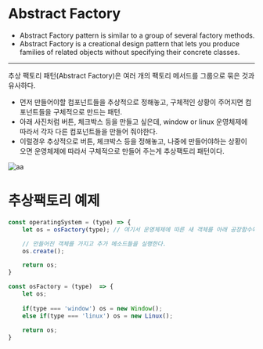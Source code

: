 # Abstract Factory

- Abstract Factory pattern is similar to a group of several factory methods.
- Abstract Factory is a creational design pattern that lets you produce families of related objects without specifying their concrete classes.

-------------------------------------------------------------------------------------------------------------------------------------------------
추상 팩토리 패턴(Abstract Factory)은 여러 개의 팩토리 메서드를 그룹으로 묶은 것과 유사하다.

- 먼저 만들어야할 컴포넌트들을 추상적으로 정해놓고, 구체적인 상황이 주어지면 컴포넌트들을 구체적으로 만드는 패턴.
- 아래 사진처럼 버튼, 체크박스 등을 만들고 싶은데, window or linux 운영체제에 따라서 각자 다른 컴포넌트들을 만들어 줘야한다.
- 이럴경우 추상적으로 버튼, 체크박스 등을 정해놓고, 나중에 만들어야하는 상황이 오면 운영체제에 따라서 구체적으로 만들어 주는게 추상팩토리 패턴이다.

![aa](https://user-images.githubusercontent.com/59503331/185396685-27fc5604-b040-47b2-aafe-a161d6021b69.PNG)


# 추상팩토리 예제
```js
const operatingSystem = (type) => {
    let os = osFactory(type); // 여기서 운영체제에 따른 새 객체를 아래 공장함수에서 만들어 준다.

    // 만들어진 객체를 가지고 추가 메소드들을 실행한다.
    os.create();

    return os;
}

const osFactory = (type)  => {
    let os;
    
    if(type === 'window') os = new Window();
    else if(type === 'linux') os = new Linux();
    
    return os;
}
```
